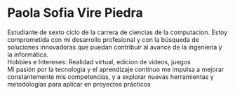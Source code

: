 # Paola Sofia Vire Piedra

Estudiante de sexto ciclo de la carrera de ciencias de la computacion.
Estoy comprometida con mi desarrollo profesional y con la búsqueda de soluciones innovadoras que puedan contribuir al avance de la ingeniería y la informática.\
Hobbies e Intereses: Realidad virtual, edicion de videos, juegos\
Mi pasión por la tecnología y el aprendizaje continuo me impulsa a mejorar constantemente mis competencias, y a explorar nuevas herramientas y metodologías para aplicar en proyectos prácticos



